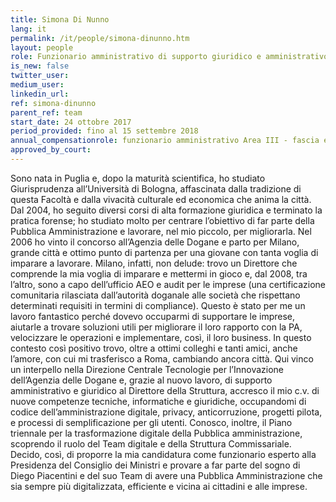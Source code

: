 ```yaml
---
title: Simona Di Nunno
lang: it
permalink: /it/people/simona-dinunno.htm 
layout: people
role: Funzionario amministrativo di supporto giuridico e amministrativo
is_new: false
twitter_user: 
medium_user: 
linkedin_url:
ref: simona-dinunno
parent_ref: team
start_date: 24 ottobre 2017
period_provided: fino al 15 settembre 2018
annual_compensationrole: funzionario amministrativo Area III - fascia economica F2 
approved_by_court: 
---
```

Sono nata in Puglia e, dopo la maturità scientifica, ho studiato Giurisprudenza all’Università di Bologna, affascinata dalla tradizione di questa Facoltà e dalla vivacità culturale ed economica che anima la città.
Dal 2004, ho seguito diversi corsi di alta formazione giuridica e terminato la pratica forense; ho studiato molto per centrare l’obiettivo di far parte della Pubblica Amministrazione e lavorare, nel mio piccolo, per migliorarla.
Nel 2006 ho vinto il concorso all’Agenzia delle Dogane e parto per Milano, grande città e ottimo punto di partenza per una giovane con tanta voglia di imparare a lavorare.
Milano, infatti, non delude: trovo un Direttore che comprende la mia voglia di imparare e mettermi in gioco e, dal 2008, tra l’altro, sono a capo dell’ufficio AEO e audit per le imprese (una certificazione comunitaria rilasciata dall’autorità doganale alle società che rispettano determinati requisiti in termini di compliance). Questo è stato per me un lavoro fantastico perché dovevo occuparmi di supportare le imprese, aiutarle a trovare soluzioni utili per migliorare il loro rapporto con la PA, velocizzare le operazioni e implementare, così, il loro business.
In questo contesto così positivo trovo, oltre a ottimi colleghi e tanti amici, anche l’amore, con cui mi trasferisco a Roma, cambiando ancora città. Qui vinco un interpello nella Direzione Centrale Tecnologie per l’Innovazione dell’Agenzia delle Dogane e, grazie al nuovo lavoro, di supporto amministrativo e giuridico al Direttore della Struttura, accresco il mio c.v. di nuove competenze tecniche, informatiche e giuridiche, occupandomi di codice dell’amministrazione digitale, privacy, anticorruzione, progetti pilota, e processi di semplificazione per gli utenti. Conosco, inoltre, il Piano triennale per la trasformazione digitale della Pubblica amministrazione, scoprendo il ruolo del Team digitale e della Struttura Commissariale.
Decido, così, di proporre la mia candidatura come funzionario esperto alla Presidenza del Consiglio dei Ministri e provare a far parte del sogno di Diego Piacentini e del suo Team di avere una Pubblica Amministrazione che sia sempre più digitalizzata, efficiente e vicina ai cittadini e alle imprese.
